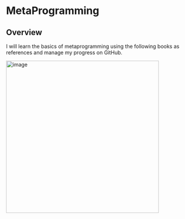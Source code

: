 # MetaProgramming
## Overview
I will learn the basics of metaprogramming using the following books as references and manage my progress on GitHub.

<img width="417" alt="image" src="https://github.com/kyoto-kanko/MetaProgramming/assets/81737141/52b4c3d3-7dfe-47f5-a5c5-0527d289adce">
